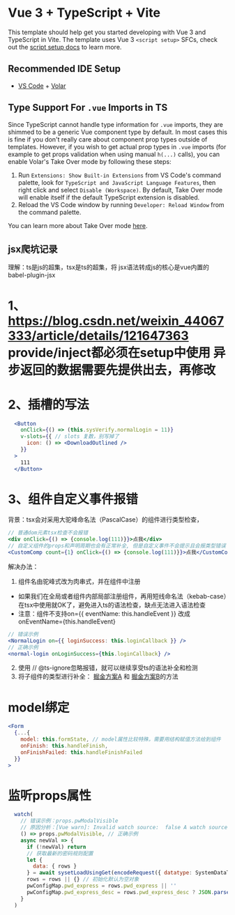 # Vue 3 + TypeScript + Vite

This template should help get you started developing with Vue 3 and TypeScript in Vite. The template uses Vue 3 `<script setup>` SFCs, check out the [script setup docs](https://v3.vuejs.org/api/sfc-script-setup.html#sfc-script-setup) to learn more.

## Recommended IDE Setup

- [VS Code](https://code.visualstudio.com/) + [Volar](https://marketplace.visualstudio.com/items?itemName=Vue.volar)

## Type Support For `.vue` Imports in TS

Since TypeScript cannot handle type information for `.vue` imports, they are shimmed to be a generic Vue component type by default. In most cases this is fine if you don't really care about component prop types outside of templates. However, if you wish to get actual prop types in `.vue` imports (for example to get props validation when using manual `h(...)` calls), you can enable Volar's Take Over mode by following these steps:

1. Run `Extensions: Show Built-in Extensions` from VS Code's command palette, look for `TypeScript and JavaScript Language Features`, then right click and select `Disable (Workspace)`. By default, Take Over mode will enable itself if the default TypeScript extension is disabled.
2. Reload the VS Code window by running `Developer: Reload Window` from the command palette.

You can learn more about Take Over mode [here](https://github.com/johnsoncodehk/volar/discussions/471).

## jsx爬坑记录

理解：ts是js的超集，tsx是ts的超集，将 jsx语法转成js的核心是vue内置的babel-plugin-jsx

# 1、https://blog.csdn.net/weixin_44067333/article/details/121647363 provide/inject都必须在setup中使用 异步返回的数据需要先提供出去，再修改
# 2、插槽的写法
```jsx
  <Button
    onClick={() => (this.sysVerify.normalLogin = 11)}
    v-slots={{ // slots 复数，别写掉了
      icon: () => <DownloadOutlined />
    }}
  >
    111
  </Button>
```
# 3、组件自定义事件报错

背景：tsx会对采用大驼峰命名法（PascalCase）的组件进行类型检查，
```jsx
// 普通dom元素tsx检查不会报错
<div onClick={() => {console.log(111)}}>点我</div>
// 自定义组件的props和声明周期也会有正常补全, 但是自定义事件不会提示且会报类型错误
<CustomComp count={1} onClick={() => {console.log(111)}}>点我</CustomComp>
```
解决办法：
1. 组件名由驼峰式改为肉串式，并在组件中注册
- 如果我们在全局或者组件内部局部注册组件，再用短线命名法（kebab-case）在tsx中使用就OK了，避免进入ts的语法检查，缺点无法进入语法检查
- 注意：组件不支持on={{ eventName: this.handleEvent }} 改成 onEventName={this.handleEvent}
```jsx
// 错误示例
<NormalLogin on={{ loginSuccess: this.loginCallback }} />
// 正确示例
<normal-login onLoginSuccess={this.loginCallback} />
```

2. 使用 // @ts-ignore忽略报错，就可以继续享受ts的语法补全和检测
3. 将子组件的类型进行补全：
   [掘金方案A](https://juejin.cn/post/6966856931839311886#heading-1) 和 [掘金方案B](https://juejin.cn/post/6920939733983969294#heading-5)的方法



# model绑定
```jsx
<Form
  {...{
    model: this.formState, // model属性比较特殊，需要用结构赋值方法给到组件
    onFinish: this.handleFinish,
    onFinishFailed: this.handleFinishFailed
  }}
>
```

# 监听props属性
```jsx
  watch(
    // 错误示例：props.pwModalVisible
    // 原因分析：[Vue warn]: Invalid watch source:  false A watch source can only be a getter/effect function, a ref, a reactive object, or an array of these types. 
    () => props.pwModalVisible, // 正确示例
    async newVal => {
      if (!newVal) return
      // 获取最新的密码规则配置
      let {
        data: { rows }
      } = await sysetLoadUsingGet(encodeRequest({ datatype: SystemDataType.SercureSet }))
      rows = rows || {} // 初始化默认为空对象
      pwConfigMap.pwd_express = rows.pwd_express || ''
      pwConfigMap.pwd_express_desc = rows.pwd_express_desc ? JSON.parse(rows.pwd_express_desc) : {}
    }
  )
```
